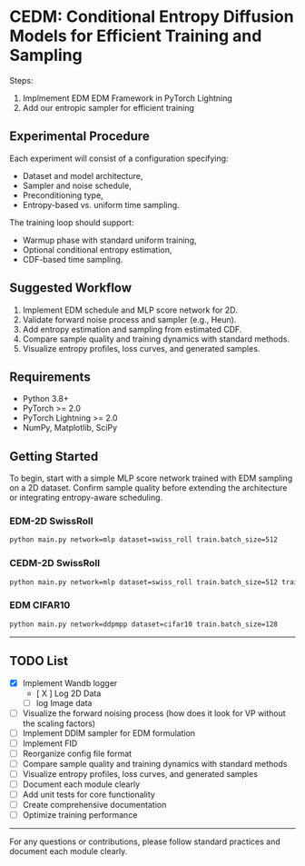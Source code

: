 # CEDM: Conditional Entropy Diffusion Models for Efficient Training and Sampling

Steps: 

1. Implmement EDM  EDM Framework in PyTorch Lightning
2. Add our entropic sampler for efficient training 



## Experimental Procedure

Each experiment will consist of a configuration specifying:
- Dataset and model architecture,
- Sampler and noise schedule,
- Preconditioning type,
- Entropy-based vs. uniform time sampling.

The training loop should support:
- Warmup phase with standard uniform training,
- Optional conditional entropy estimation,
- CDF-based time sampling.

## Suggested Workflow

1. Implement EDM schedule and MLP score network for 2D.
2. Validate forward noise process and sampler (e.g., Heun).
3. Add entropy estimation and sampling from estimated CDF.
4. Compare sample quality and training dynamics with standard methods.
5. Visualize entropy profiles, loss curves, and generated samples.

## Requirements

- Python 3.8+
- PyTorch >= 2.0
- PyTorch Lightning >= 2.0
- NumPy, Matplotlib, SciPy

## Getting Started

To begin, start with a simple MLP score network trained with EDM sampling on a 2D dataset. Confirm sample quality before extending the architecture or integrating entropy-aware scheduling.

### EDM-2D SwissRoll
```bash
python main.py network=mlp dataset=swiss_roll train.batch_size=512
```

### CEDM-2D SwissRoll
```bash
python main.py network=mlp dataset=swiss_roll train.batch_size=512 train.entropic_sampler=True
```


### EDM CIFAR10
```bash
python main.py network=ddpmpp dataset=cifar10 train.batch_size=128
```
---

## TODO List

- [X] Implement Wandb logger
  - [ X ]  Log 2D Data
  - [ ] log Image data
- [ ] Visualize the forward noising process (how does it look for VP without the scaling factors)
- [ ] Implement DDIM sampler for EDM formulation
- [ ] Implement FID 
- [ ] Reorganize config file format
- [ ] Compare sample quality and training dynamics with standard methods
- [ ] Visualize entropy profiles, loss curves, and generated samples
- [ ] Document each module clearly
- [ ] Add unit tests for core functionality
- [ ] Create comprehensive documentation
- [ ] Optimize training performance 

---

For any questions or contributions, please follow standard practices and document each module clearly.
